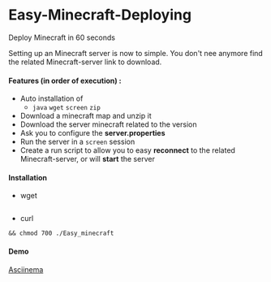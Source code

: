 # Easy-Minecraft-Deploying
Deploy Minecraft in 60 seconds  

Setting up an Minecraft server is now to simple. You don't nee anymore find the related Minecraft-server link to download.  

#### Features (in order of execution) :
  - Auto installation of
    * `java` `wget` `screen` `zip`
  - Download a minecraft map and unzip it
  - Download the server minecraft related to the version
  - Ask you to configure the **server.properties**
  - Run the server in a `screen` session
  - Create a run script to allow you to easy **reconnect** to the related Minecraft-server, or will **start** the server

#### Installation
 - wget  
 ```wget -O Easy_minecraft https://raw.githubusercontent.com/Drakirus/Easy-Minecraft-Deploying/master/Easy_minecraft && chmod 700 ./Easy_minecraft
 ```
 
 - curl  
 ```curl -O https://raw.githubusercontent.com/Drakirus/Easy-Minecraft-Deploying/master/Easy_minecraft
&& chmod 700 ./Easy_minecraft
 ```
 
#### Demo 
[Asciinema](https://asciinema.org/a/49460)
